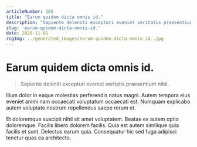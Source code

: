 ```yaml
---
articleNumber: 105
title: "Earum quidem dicta omnis id."
description: "Sapiente deleniti excepturi eveniet veritatis praesentium nihil."
slug: 'earum-quidem-dicta-omnis-id.'
date: 2020-11-01
rngImg: ../generated_images/earum-quidem-dicta-omnis-id..jpg
---
```


# Earum quidem dicta omnis id.

> Sapiente deleniti excepturi eveniet veritatis praesentium nihil.

Illum dolor in eaque molestias perferendis natus magni. Autem tempora eius eveniet animi nam occaecati voluptatum occaecati est. Numquam explicabo autem voluptate nostrum repellendus saepe rerum et.
 Et doloremque suscipit nihil sit amet voluptatem. Beatae ex autem optio doloremque. Facilis libero dolorem facilis. Quia est autem similique quia facilis et sunt. Delectus earum quia. Consequatur hic sed fuga adipisci tenetur quas ea architecto.
